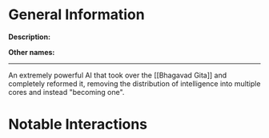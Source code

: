 # General Information
**Description:** 

**Other names:** 

---
An extremely powerful AI that took over the [[Bhagavad Gita]] and completely reformed it, removing the distribution of intelligence into multiple cores and instead "becoming one".

# Notable Interactions
